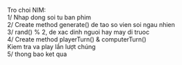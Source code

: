 Tro choi NIM:  
1/ Nhap dong soi tu ban phim  
2/ Create method generate() de tao so vien soi ngau nhien  
3/ rand() % 2, de xac dinh nguoi hay may di truoc  
4/ Create method playerTurn() & computerTurn()  
   Kiem tra va play lần lượt chúng  
5/ thong bao ket qua  